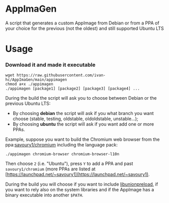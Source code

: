 # AppImaGen
A script that generates a custom AppImage from Debian or from a PPA of your choice for the previous (not the oldest) and still supported Ubuntu LTS

# Usage
### Download it and made it executable

    wget https://raw.githubusercontent.com/ivan-hc/AppImaGen/main/appimagen
    chmod a+x ./appimagen
    ./appimagen [package1] [package2] [package3] [package4] ...
During the build the script will ask you to choose between Debian or the previous Ubuntu LTS:
- By choosing **debian** the script will ask if you what branch you want choose (stable, testing, oldstable, oldoldstable, unstable...);
- By choosing **ubuntu** the script will ask if you want add one or more PPAs.

Example, suppose you want to build the Chromium web browser from the ppa:[savoury1/chromium](https://launchpad.net/~savoury1/+archive/ubuntu/chromium) including the language pack:

    ./appimagen chromium-browser chromium-browser-l10n
    
Then choose `2` (i.e. "Ubuntu"), press `Y` to add a PPA and past `savoury1/chromium` (more PPAs are listed at [https://launchpad.net/~savoury1](https://launchpad.net/~savoury1).

During the build you will choose if you want to include [libunionpreload](https://github.com/project-portable/libunionpreload), if you want to rely also on the system libraries and if the AppImage has a binary executable into another `$PATH`.
